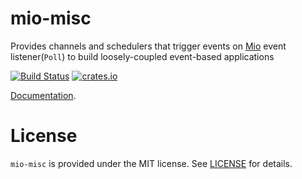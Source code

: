 # mio-misc

Provides channels and schedulers that trigger events on [Mio](https://github.com/tokio-rs/mio) event listener(`Poll`) to 
build loosely-coupled event-based applications

[![Build Status](https://travis-ci.com/onurzdg/mio-misc.svg?branch=master)](https://travis-ci.com/onurzdg/mio-misc)
[![crates.io](http://meritbadge.herokuapp.com/mio-misc)](https://crates.io/crates/mio-misc)

[Documentation](https://docs.rs/mio-misc).

# License

`mio-misc` is provided under the MIT license. See [LICENSE](LICENSE) for details.